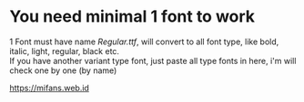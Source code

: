 # You need minimal 1 font to work
1 Font must have name *Regular.ttf*, will convert to all font type, like bold, italic, light, regular, black etc.<br />
If you have another variant type font, just paste all type fonts in here, i'm will check one by one (by name)<br >

https://mifans.web.id

